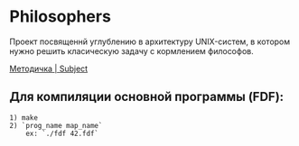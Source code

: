 # Philosophers

Проект посвященнй углублению в архитектуру UNIX-систем, в котором нужно решить класическую задачу с кормлением философов.

[Методичка | Subject ](https://github.com/Nike2406/philosophers/blob/main/Manual/en.subject.pdf)

## Для компиляции основной программы (FDF):
	1) make
	2) `prog_name map_name`
		ex: `./fdf 42.fdf`
